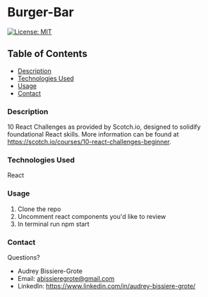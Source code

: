 # Burger-Bar
[![License: MIT](https://img.shields.io/badge/License-MIT-yellow.svg)](https://opensource.org/licenses/MIT)

## Table of Contents
* [Description](#description)
* [Technologies Used](#technologies-used)
* [Usage](#usage)
* [Contact](#contact)


### Description 

10 React Challenges as provided by Scotch.io, designed to solidify foundational React skills. More information 
can be found at https://scotch.io/courses/10-react-challenges-beginner. 

### Technologies Used
React 

### Usage

1. Clone the repo
2. Uncomment react components you'd like to review
3. In terminal run npm start

### Contact 
Questions? 

* Audrey Bissiere-Grote
* Email: abissieregrote@gmail.com
* LinkedIn: https://www.linkedin.com/in/audrey-bissiere-grote/
